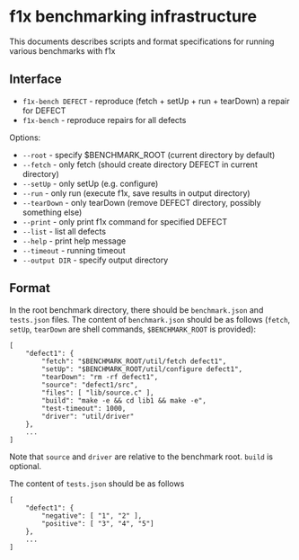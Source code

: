 # f1x benchmarking infrastructure #

This documents describes scripts and format specifications for running various benchmarks with f1x

## Interface ##

- `f1x-bench DEFECT` - reproduce (fetch + setUp + run + tearDown) a repair for DEFECT
- `f1x-bench` - reproduce repairs for all defects

Options:

- `--root` - specify $BENCHMARK_ROOT (current directory by default)
- `--fetch` - only fetch (should create directory DEFECT in current directory)
- `--setUp` - only setUp (e.g. configure)
- `--run` - only run (execute f1x, save results in output directory)
- `--tearDown` - only tearDown (remove DEFECT directory, possibly something else)
- `--print` - only print f1x command for specified DEFECT
- `--list` - list all defects
- `--help` - print help message
- `--timeout` - running timeout
- `--output DIR` - specify output directory

## Format ##

In the root benchmark  directory, there should be `benchmark.json` and `tests.json` files. The content of `benchmark.json` should be as follows (`fetch`, `setUp`, `tearDown` are shell commands, `$BENCHMARK_ROOT` is provided):

    [
        "defect1": {
            "fetch": "$BENCHMARK_ROOT/util/fetch defect1",
            "setUp": "$BENCHMARK_ROOT/util/configure defect1",
            "tearDown": "rm -rf defect1",
            "source": "defect1/src",
            "files": [ "lib/source.c" ],
            "build": "make -e && cd lib1 && make -e",
            "test-timeout": 1000,
            "driver": "util/driver"
        },
        ...
    ]
    
Note that `source` and `driver` are relative to the benchmark root. `build` is optional.

The content of `tests.json` should be as follows

    [
        "defect1": {
            "negative": [ "1", "2" ],
            "positive": [ "3", "4", "5"]
        },
        ...
    ]
